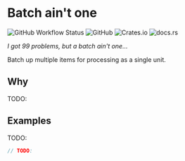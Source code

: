 # Batch ain't one

![GitHub Workflow Status](https://img.shields.io/github/workflow/status/ThomWright/batch-aint-one/ci)
![GitHub](https://img.shields.io/github/license/ThomWright/batch-aint-one)
![Crates.io](https://img.shields.io/crates/v/batch-aint-one)
![docs.rs](https://img.shields.io/docsrs/batch-aint-one)

_I got 99 problems, but a batch ain't one..._

Batch up multiple items for processing as a single unit.

## Why

TODO:

## Examples

TODO:

```rust
// TODO:
```
